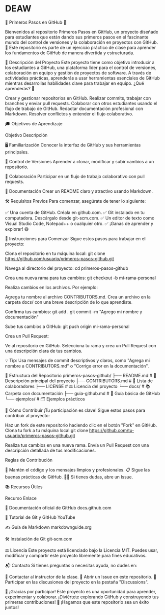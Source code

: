# DEAW
🌟 Primeros Pasos en GitHub 🌟

Bienvenidos al repositorio Primeros Pasos en GitHub, un proyecto diseñado para estudiantes que están dando sus primeros pasos en el fascinante mundo del control de versiones y la colaboración en proyectos con GitHub. 🚀 Este repositorio es parte de un ejercicio práctico de clase para aprender los fundamentos de GitHub de manera divertida y estructurada.

📖 Descripción del Proyecto
Este proyecto tiene como objetivo introducir a los estudiantes a GitHub, una plataforma líder para el control de versiones, colaboración en equipo y gestión de proyectos de software. A través de actividades prácticas, aprenderás a usar herramientas esenciales de GitHub mientras desarrollas habilidades clave para trabajar en equipo.
¿Qué aprenderás? 🎯

Crear y gestionar repositorios en GitHub.
Realizar commits, trabajar con branches y enviar pull requests.
Colaborar con otros estudiantes usando el flujo de trabajo de GitHub.
Redactar documentación profesional con Markdown.
Resolver conflictos y entender el flujo colaborativo.


🎓 Objetivos de Aprendizaje



Objetivo
Descripción



🖥️ Familiarización
Conocer la interfaz de GitHub y sus herramientas principales.


🔄 Control de Versiones
Aprender a clonar, modificar y subir cambios a un repositorio.


🤝 Colaboración
Participar en un flujo de trabajo colaborativo con pull requests.


📝 Documentación
Crear un README claro y atractivo usando Markdown.



🛠️ Requisitos Previos
Para comenzar, asegúrate de tener lo siguiente:

✅ Una cuenta de GitHub. Créala en github.com.
✅ Git instalado en tu computadora. Descárgalo desde git-scm.com.
✅ Un editor de texto como Visual Studio Code, Notepad++ o cualquier otro.
✅ ¡Ganas de aprender y explorar! 😄


🚀 Instrucciones para Comenzar
Sigue estos pasos para trabajar en el proyecto:

Clona el repositorio en tu máquina local:
git clone https://github.com/usuario/primeros-pasos-github.git


Navega al directorio del proyecto:
cd primeros-pasos-github


Crea una nueva rama para tus cambios:
git checkout -b mi-rama-personal


Realiza cambios en los archivos. Por ejemplo:

Agrega tu nombre al archivo CONTRIBUTORS.md.
Crea un archivo en la carpeta docs/ con una breve descripción de lo que aprendiste.


Confirma tus cambios:
git add .
git commit -m "Agrego mi nombre y documentación"


Sube tus cambios a GitHub:
git push origin mi-rama-personal


Crea un Pull Request:

Ve al repositorio en GitHub.
Selecciona tu rama y crea un Pull Request con una descripción clara de tus cambios.




💡 Tip: Usa mensajes de commit descriptivos y claros, como "Agrega mi nombre a CONTRIBUTORS.md" o "Corrige error en la documentación".


📂 Estructura del Repositorio
primeros-pasos-github/
├── README.md               # 📜 Descripción principal del proyecto
├── CONTRIBUTORS.md         # 👥 Lista de colaboradores
├── LICENSE                 # ⚖️ Licencia del proyecto
└── docs/                   # 📚 Carpeta con documentación
    ├── guia-github.md      # 📖 Guía básica de GitHub
    └── ejemplos/           # 🗂️ Ejemplos prácticos


🤝 Cómo Contribuir
¡Tu participación es clave! Sigue estos pasos para contribuir al proyecto:

Haz un fork de este repositorio haciendo clic en el botón "Fork" en GitHub.
Clona tu fork a tu máquina local:git clone https://github.com/tu-usuario/primeros-pasos-github.git


Realiza tus cambios en una nueva rama.
Envía un Pull Request con una descripción detallada de tus modificaciones.

Reglas de Contribución

🧼 Mantén el código y los mensajes limpios y profesionales.
📋 Sigue las buenas prácticas de GitHub.
🙋‍♂️ Si tienes dudas, abre un Issue.


📚 Recursos Útiles



Recurso
Enlace



📘 Documentación oficial de GitHub
docs.github.com


🎥 Tutorial de Git y GitHub
YouTube


✍️ Guía de Markdown
markdownguide.org


🛠️ Instalación de Git
git-scm.com



⚖️ Licencia
Este proyecto está licenciado bajo la Licencia MIT. Puedes usar, modificar y compartir este proyecto libremente para fines educativos.

📬 Contacto
Si tienes preguntas o necesitas ayuda, no dudes en:

📩 Contactar al instructor de la clase.
🐞 Abrir un Issue en este repositorio.
💬 Participar en las discusiones del proyecto en la pestaña "Discussions".


🎉 ¡Gracias por participar!
Este proyecto es una oportunidad para aprender, experimentar y colaborar. ¡Diviértete explorando GitHub y construyendo tus primeras contribuciones! 🚀
¡Hagamos que este repositorio sea un éxito juntos!

